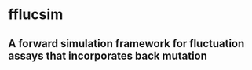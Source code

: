 # fflucsim
## A forward simulation framework for fluctuation assays that incorporates back mutation
